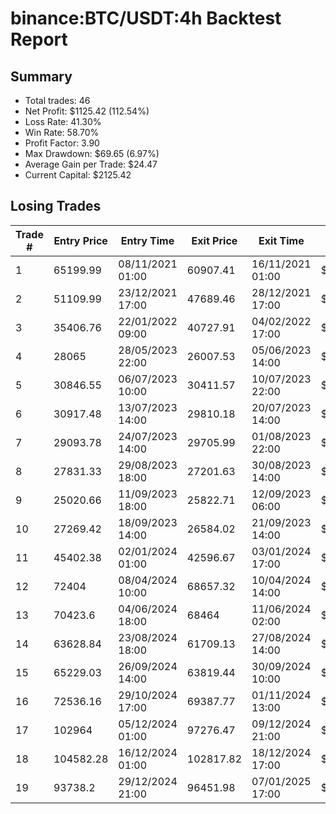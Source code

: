 # binance:BTC/USDT:4h Backtest Report

## Summary

- Total trades: 46
- Net Profit: $1125.42 (112.54%)
- Loss Rate: 41.30%
- Win Rate: 58.70%
- Profit Factor: 3.90
- Max Drawdown: $69.65 (6.97%)
- Average Gain per Trade: $24.47
- Current Capital: $2125.42

## Losing Trades

| Trade # | Entry Price | Entry Time | Exit Price | Exit Time | Loss |
|---------|-------------|------------|------------|-----------|------|
| 1 | 65199.99 | 08/11/2021 01:00 | 60907.41 | 16/11/2021 01:00 | $24.67 |
| 2 | 51109.99 | 23/12/2021 17:00 | 47689.46 | 28/12/2021 17:00 | $24.67 |
| 3 | 35406.76 | 22/01/2022 09:00 | 40727.91 | 04/02/2022 17:00 | $56.82 |
| 4 | 28065 | 28/05/2023 22:00 | 26007.53 | 05/06/2023 14:00 | $34.30 |
| 5 | 30846.55 | 06/07/2023 10:00 | 30411.57 | 10/07/2023 22:00 | $6.62 |
| 6 | 30917.48 | 13/07/2023 14:00 | 29810.18 | 20/07/2023 14:00 | $16.74 |
| 7 | 29093.78 | 24/07/2023 14:00 | 29705.99 | 01/08/2023 22:00 | $9.75 |
| 8 | 27831.33 | 29/08/2023 18:00 | 27201.63 | 30/08/2023 14:00 | $10.43 |
| 9 | 25020.66 | 11/09/2023 18:00 | 25822.71 | 12/09/2023 06:00 | $14.69 |
| 10 | 27269.42 | 18/09/2023 14:00 | 26584.02 | 21/09/2023 14:00 | $11.43 |
| 11 | 45402.38 | 02/01/2024 01:00 | 42596.67 | 03/01/2024 17:00 | $30.31 |
| 12 | 72404 | 08/04/2024 10:00 | 68657.32 | 10/04/2024 14:00 | $27.27 |
| 13 | 70423.6 | 04/06/2024 18:00 | 68464 | 11/06/2024 02:00 | $15.02 |
| 14 | 63628.84 | 23/08/2024 18:00 | 61709.13 | 27/08/2024 14:00 | $16.27 |
| 15 | 65229.03 | 26/09/2024 14:00 | 63819.44 | 30/09/2024 10:00 | $11.57 |
| 16 | 72536.16 | 29/10/2024 17:00 | 69387.77 | 01/11/2024 13:00 | $23.25 |
| 17 | 102964 | 05/12/2024 01:00 | 97276.47 | 09/12/2024 21:00 | $30.11 |
| 18 | 104582.28 | 16/12/2024 01:00 | 102817.82 | 18/12/2024 17:00 | $9.07 |
| 19 | 93738.2 | 29/12/2024 21:00 | 96451.98 | 07/01/2025 17:00 | $15.50 |
